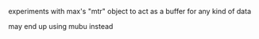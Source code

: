 experiments with max's "mtr" object to act as a buffer for any kind of data
  
  
may end up using mubu instead
